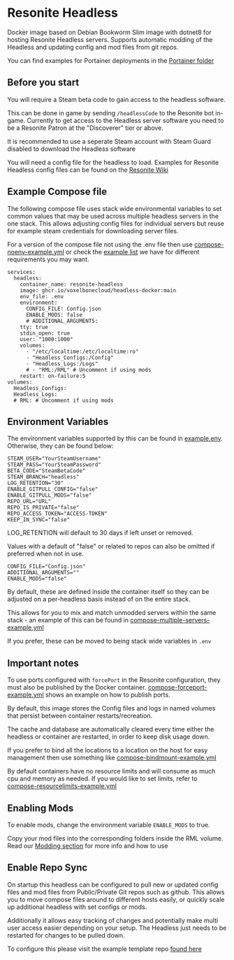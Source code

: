 

# Resonite Headless 

Docker image based on Debian Bookworm Slim image with dotnet8 for hosting Resonite Headless servers. Supports automatic modding of the Headless and updating config and mod files from git repos.

You can find examples for Portainer deployments in the [Portainer folder](portainer/)

## Before you start

You will require a Steam beta code to gain access to the headless software.

This can be done in game by sending `/headlessCode` to the Resonite bot in-game. Currently to get access to the Headless server software you need to be a Resonite Patron at the "Discoverer" tier or above.

It is recommended to use a seperate Steam account with Steam Guard disabled to download the Headless software

You will need a config file for the headless to load. Examples for Resonite Headless config files can be found on the [Resonite Wiki](https://wiki.resonite.com/Headless_Server_Software/Configuration_File#Example_Files)

## Example Compose file
The following compose file uses stack wide environmental variables to set common values that may be used across multiple headless servers in the one stack. This allows adjusting config files for individual servers but reuse for example steam credentials for downloading server files.

For a version of the compose file not using the .env file then use [compose-noenv-example.yml](examples/compose-noenv-example.yml)
or check the [example list](examples/examples.md) we have for different requirements you may want.

```
services:
  headless:
    container_name: resonite-headless
    image: ghcr.io/voxelbonecloud/headless-docker:main 
    env_file: .env
    environment:
      CONFIG_FILE: Config.json
      ENABLE_MODS: false
      # ADDITIONAL_ARGUMENTS:
    tty: true
    stdin_open: true
    user: "1000:1000"
    volumes:
      - "/etc/localtime:/etc/localtime:ro"
      - "Headless_Configs:/Config"
      - "Headless_Logs:/Logs"
      # - "RML:/RML" # Uncomment if using mods
    restart: on-failure:5
volumes:
  Headless_Configs:
  Headless_Logs:
  # RML: # Uncomment if using mods
```

## Environment Variables

The environment variables supported by this can be found in [example.env](example.env). Otherwise, they can be found below:

```
STEAM_USER="YourSteamUsername"
STEAM_PASS="YourSteamPassword"
BETA_CODE="SteamBetaCode"
STEAM_BRANCH="headless"
LOG_RETENTION="30"
ENABLE_GITPULL_CONFIG="false"
ENABLE_GITPULL_MODS="false"
REPO_URL="URL"
REPO_IS_PRIVATE="false"
REPO_ACCESS_TOKEN="ACCESS-TOKEN"
KEEP_IN_SYNC="false"
```

LOG_RETENTION will default to 30 days if left unset or removed.

Values with a default of "false" or related to repos can also be omitted if preferred when not in use.

```
CONFIG_FILE="Config.json"
ADDITIONAL_ARGUMENTS=""
ENABLE_MODS="false"
```

By default, these are defined inside the container itself so they can be adjusted on a per-headless basis instead of on the entire stack.

This allows for you to mix and match unmodded servers within the same stack - an example of this can be found in [compose-multiple-servers-example.yml](examples/compose-multiple-servers-example.yml)

If you prefer, these can be moved to being stack wide variables in `.env`

## Important notes
To use ports configured with `forcePort` in the Resonite configuration, they must also be published by the Docker container. [compose-forceport-example.yml](examples/compose-forceport-example.yml) shows an example on how to publish ports.

By default, this image stores the Config files and logs in named volumes that persist between container restarts/recreation. 

The cache and database are automatically cleared every time either the headless or container are restarted, in order to keep disk usage down. 

If you prefer to bind all the locations to a location on the host for easy management then use something like [compose-bindmount-example.yml](examples/compose-bindmount-example.yml)

By default containers have no resource limits and will consume as much cpu and memory as needed. If you would like to set limits, refer to [compose-resourcelimits-example.yml](examples/compose-resourcelimits-example.yml)

## Enabling Mods

To enable mods, change the environment variable `ENABLE_MODS` to true. 

Copy your mod files into the corresponding folders inside the RML volume. Read our [Modding section](modding) for more info and how to use

## Enable Repo Sync
On startup this headless can be configured to pull new or updated config files and mod files from Public/Private Git repos such as github. This allows you to move compose files around to different hosts easily, or quickly scale up additional headless with set configs or mods.

Additionally it allows easy tracking of changes and potentially make multi user access easier depending on your setup. The Headless just needs to be restarted for changes to be pulled down.

To configure this please visit the example template repo [found here](https://github.com/sveken/Headless-repo-template)